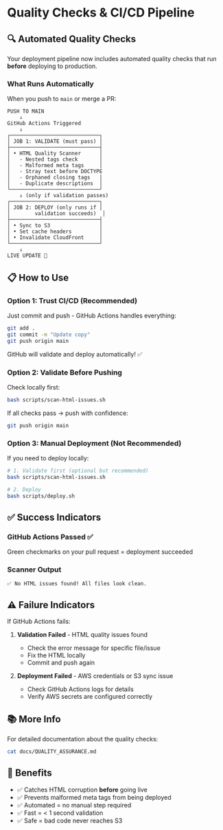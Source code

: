# Quality Checks & CI/CD Pipeline

## 🔍 Automated Quality Checks

Your deployment pipeline now includes automated quality checks that run **before** deploying to production.

### What Runs Automatically

When you push to `main` or merge a PR:

```
PUSH TO MAIN
    ↓
GitHub Actions Triggered
    ↓
┌─────────────────────────────┐
│ JOB 1: VALIDATE (must pass) │
├─────────────────────────────┤
│ • HTML Quality Scanner      │
│   - Nested tags check       │
│   - Malformed meta tags     │
│   - Stray text before DOCTYPE
│   - Orphaned closing tags   │
│   - Duplicate descriptions  │
└─────────────────────────────┘
    ↓ (only if validation passes)
┌─────────────────────────────┐
│ JOB 2: DEPLOY (only runs if │
│        validation succeeds)  │
├─────────────────────────────┤
│ • Sync to S3                │
│ • Set cache headers         │
│ • Invalidate CloudFront     │
└─────────────────────────────┘
    ↓
LIVE UPDATE 🚀
```

## 📋 How to Use

### Option 1: Trust CI/CD (Recommended)
Just commit and push - GitHub Actions handles everything:

```bash
git add .
git commit -m "Update copy"
git push origin main
```

GitHub will validate and deploy automatically! ✅

### Option 2: Validate Before Pushing
Check locally first:

```bash
bash scripts/scan-html-issues.sh
```

If all checks pass → push with confidence:

```bash
git push origin main
```

### Option 3: Manual Deployment (Not Recommended)
If you need to deploy locally:

```bash
# 1. Validate first (optional but recommended)
bash scripts/scan-html-issues.sh

# 2. Deploy
bash scripts/deploy.sh
```

## ✅ Success Indicators

### GitHub Actions Passed ✅
Green checkmarks on your pull request = deployment succeeded

### Scanner Output
```
✅ No HTML issues found! All files look clean.
```

## ⚠️ Failure Indicators

If GitHub Actions fails:

1. **Validation Failed** - HTML quality issues found
   - Check the error message for specific file/issue
   - Fix the HTML locally
   - Commit and push again

2. **Deployment Failed** - AWS credentials or S3 sync issue
   - Check GitHub Actions logs for details
   - Verify AWS secrets are configured correctly

## 📚 More Info

For detailed documentation about the quality checks:

```bash
cat docs/QUALITY_ASSURANCE.md
```

## 🎯 Benefits

- ✅ Catches HTML corruption **before** going live
- ✅ Prevents malformed meta tags from being deployed
- ✅ Automated = no manual step required
- ✅ Fast = < 1 second validation
- ✅ Safe = bad code never reaches S3
